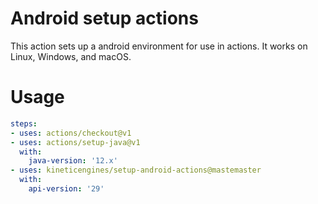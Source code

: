 # Android setup actions

This action sets up a android environment for use in actions. It works on Linux, Windows, and macOS.

# Usage

```yaml
steps:
- uses: actions/checkout@v1
- uses: actions/setup-java@v1
  with:
    java-version: '12.x'
- uses: kineticengines/setup-android-actions@mastemaster
  with:
    api-version: '29'
```